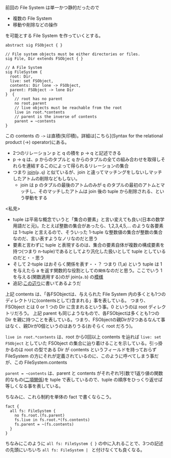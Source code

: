 
前回の File System は単一かつ静的だったので

- 複数の File System
- 移動や削除などの操作

を可能とする File System を作っていくとする。

```alloy
abstract sig FSObject { }

// File system objects must be either directories or files.
sig File, Dir extends FSObject { }

// A File System
sig FileSystem {
  root: Dir,
  live: set FSObject,
  contents: Dir lone -> FSObject,
  parent: FSObject -> lone Dir
}  {
    // root has no parent
    no root.parent
    // live objects must be reachable from the root
    live in root.*contents
    // parent is the inverse of contents
    parent = ~contents
}
```

この contents の `->` は直積(矢印積)。詳細は[こちら](Syntax for the relational product (->) operator)にある。

- 2つのリレーション p と q の積を p -> q と記述できる
- p -> q は、p からのタプルと q からのタプルの全ての組み合わせを取得しそれらを連結するこのによって得られるリレーションの集合
- つまり [join](https://alloytools.org/tutorials/online/sidenote-relational-join.html)(`p.q`) と似ているが、join と違ってマッチングをしないしマッチしたアトムの削除などもしない。
  - join は p のタプルの最後のアトムのみが q のタプルの最初のアトムとマッチし、そのマッチしたアトムは join 後の tuple から削除される、という挙動をする

<私見>
- tuple は平易な概念でいうと「集合の要素」と言い変えても良い(日本の数学用語だと元)。たとえば整数の集合があったら、1,2,3,4,5,... のような各要素は 1-tuple と言えるので、そういった 1-tuple な整数値の集合が整数の集合なのだ、言い表すようなノリなのだと思う
- 要素と言わずに tuple と表現するのは、集合の要素自体が複数の構成要素を持つ(つまり n-tuple)であるとしてより汎化した扱いとして tuple としているのだと・・思う
- そして 2-tuple はおそらく関係を表す・・？ つまり (1,a) という tuple は 1 を与えたら a を返す関数的な役割としての`関係`なのだと思う。ここでいう 1 を与える(関数適用する)のが join(`a.b`) の[模様](https://www.slideshare.net/konn/alloy-analyzer-9379488/29)
- 追記:[この辺り](https://alloytools.org/tutorials/online/sidenote-relations-are-ordered-pairs.html)に書いてあるようだ

上記 contents は、「各FSObjectは、与えられた File System 内の多くとも1つのディレクトリに(contentsとして)含まれる」事を表している。
つまり、FSObject とは 0 or 1 つの Dir に含まれるという事。0 というのは root ディレクトリだろう。
上記 parent も同じようなもので、各FSObjectは多くとも1つの Dir を親に持つことを表している。つまり、FSObjectの親Dirが2つあるなんて事はなく、親Dirが0個というのはありうる(おそらく root だろう)。

`live in root.*contents` は、root から0回以上 contents を辿れば `live: set FSObject` としていた FSObject の集合に辿り着けることを示している。引っ掛かるのは root の型である Dir が contents というフィールドを持っておらず FileSystem の方にそれが定義されているのに、このように呼べてしまう事だが、この FileSystem.contents

`parent = ~contents` は、parent と contents がそれぞれ1引数で1返り値の関数的なもの([二項関係](https://ja.wikipedia.org/wiki/%E4%BA%8C%E9%A0%85%E9%96%A2%E4%BF%82))を tuple で表しているので、tuple の順序をひっくり返せば等しくなる事を表している。

ちなみに、これら制約を単体の fact で書くならこう。
```alloy
fact {
  all fs: FileSystem {
    no fs.root.(fs.parent)
    fs.live in fs.root.*(fs.contents)
    fs.parent = ~(fs.contents)
  }
}
```
ちなみにこのように `all fs: FileSystem { }` の中に入れることで、3つの記述の先頭にいちいち `all fs: FileSystem | ` と付けなくても良くなる。

